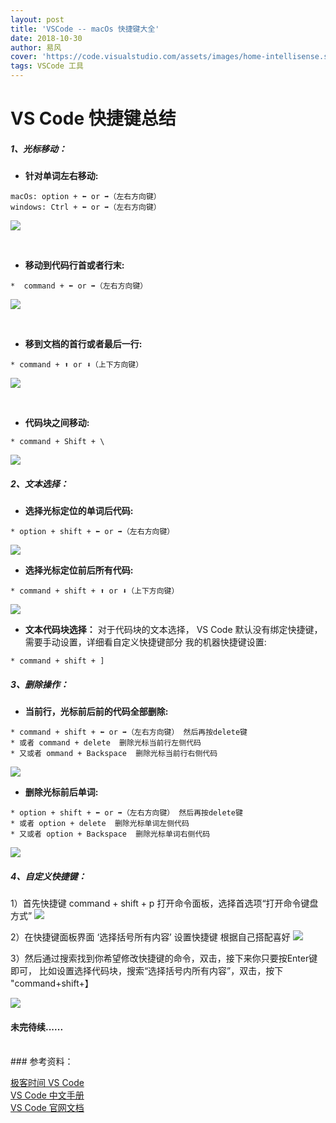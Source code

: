 ```yaml
---
layout: post
title: 'VSCode -- macOs 快捷键大全'
date: 2018-10-30
author: 易风
cover: 'https://code.visualstudio.com/assets/images/home-intellisense.svg'
tags: VSCode 工具
---
```



# VS Code 快捷键总结

##### **1、光标移动：**

* **针对单词左右移动:**

```text
macOs: option + ⬅️ or ➡️（左右方向键）  
windows: Ctrl + ⬅️ or ➡️（左右方向键）
```

![](https://www.smme.cc/assets/img/001.gif)
 
<br>

* **移动到代码行首或者行末:**

```text
*  command + ⬅️ or ➡️（左右方向键）
```
![](https://www.smme.cc/assets/img/002.gif)

<br>

* **移到文档的首行或者最后一行:**

```text
* command + ⬆️ or ⬇️（上下方向键）
```
![](https://www.smme.cc/assets/img/003.gif)

<br>

* **代码块之间移动:**

```text
* command + Shift + \
```
![](https://www.smme.cc/assets/img/004.gif)

##### **2、文本选择：**

* **选择光标定位的单词后代码:**
```text
* option + shift + ⬅️ or ➡️（左右方向键）  
```
![](https://www.smme.cc/assets/img/005.gif)
<br>

* **选择光标定位前后所有代码:**
```text
* command + shift + ⬆️ or ⬇️（上下方向键）
```
![](https://www.smme.cc/assets/img/006.gif)
<br>

* **文本代码块选择：**
对于代码块的文本选择， VS Code 默认没有绑定快捷键，需要手动设置，详细看自定义快捷键部分
我的机器快捷键设置:
```text
* command + shift + ]
```


##### **3、删除操作：**

* **当前行，光标前后前的代码全部删除:**
```text
* command + shift + ⬅️ or ➡️（左右方向键） 然后再按delete键
* 或者 command + delete  删除光标当前行左侧代码
* 又或者 ommand + Backspace  删除光标当前行右侧代码
```
![](https://www.smme.cc/assets/img/007.gif)
<br>

* **删除光标前后单词:**
```text
* option + shift + ⬅️ or ➡️（左右方向键） 然后再按delete键
* 或者 option + delete  删除光标单词左侧代码
* 又或者 option + Backspace  删除光标单词右侧代码
```
![](https://www.smme.cc/assets/img/008.gif)


##### **4、自定义快捷键：**

1）首先快捷键 command + shift + p 打开命令面板，选择首选项“打开命令键盘方式”
![](https://www.smme.cc/assets/img/009.png)

2）在快捷键面板界面 ‘选择括号所有内容’ 设置快捷键 根据自己搭配喜好
![](https://www.smme.cc/assets/img/010.png)

3）然后通过搜索找到你希望修改快捷键的命令，双击，接下来你只要按Enter键即可，
比如设置选择代码块，搜索“选择括号内所有内容”，双击，按下 "command+shift+】

![](https://www.smme.cc/assets/img/011.png)

     
#### 未完待续......

<br>
### 参考资料：

[极客时间 VS Code](https://time.geekbang.org/column/119) <br>
[VS Code 中文手册](https://jeasonstudio.gitbooks.io/vscode-cn-doc/content/) <br>
[VS Code 官网文档](https://code.visualstudio.com/docs)